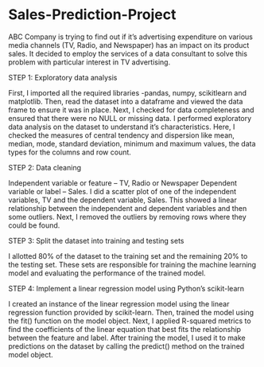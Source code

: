 # Sales-Prediction-Project

ABC Company is trying to find out if it’s advertising expenditure on various media channels (TV, Radio, and Newspaper) has an impact on its product sales. It decided to employ the services of a data consultant to solve this problem with particular interest in TV advertising.

STEP 1:  Exploratory data analysis

First, I imported all the required libraries -pandas, numpy, scikitlearn and matplotlib. Then, read the dataset into a dataframe and viewed the data frame to ensure it was in place. Next, I checked for data completeness and ensured that there were no NULL or missing data. I performed exploratory data analysis on the dataset to understand it’s characteristics. Here, I checked the measures of central tendency and dispersion like mean, median, mode, standard deviation, minimum and maximum values, the data types for the columns and row count.

STEP 2: Data cleaning

Independent variable or feature – TV, Radio or Newspaper
Dependent variable or label – Sales.
I did a scatter plot of one of the independent variables, TV and the dependent variable, Sales. This showed a linear relationship between the independent and dependent variables and then some outliers. Next, I removed the outliers by removing rows where they could be found.

STEP 3: Split the dataset into training and testing sets

I allotted 80% of the dataset to the training set and the remaining 20% to the testing set. These sets are responsible for training the machine learning model and evaluating the performance of the trained model.

STEP 4: Implement a linear regression model using Python’s scikit-learn

I created an instance of the linear regression model using the linear regression function provided by scikit-learn. Then, trained the model using the fit() function on the model object. Next, I applied R-squared metrics to find the coefficients of the linear equation that best fits the relationship between the feature and label. After training the model, I used it to make predictions on the dataset by calling the predict() method on the trained model object. 

